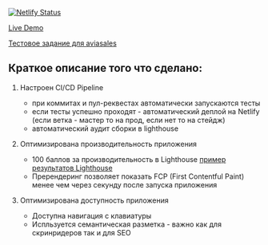 [![Netlify Status](https://api.netlify.com/api/v1/badges/1a2e405b-7eca-4330-8f12-3708a363b327/deploy-status)](https://app.netlify.com/sites/vigilant-pare-6101d0/deploys)

[Live Demo](https://vigilant-pare-6101d0.netlify.com/)

[Тестовое задание для aviasales](https://github.com/KosyanMedia/test-tasks/tree/master/aviasales_frontend)

## Краткое описание того что сделано:

1. Настроен CI/CD Pipeline
   - при коммитах и пул-реквестах автоматически запускаются тесты
   - если тесты успешно проходят -  автоматический деплой на Netlify (если ветка - мастер то на прод, если нет то на стейдж)
   - автоматический аудит сборки в lighthouse

2. Оптимизирована производительность приложения
   - 100 баллов за производительность в Lighthouse [пример результатов Lighthouse](https://93-223224691-gh.circle-artifacts.com/0/reports/anonymous-97e172523688cd42965463814fc337a3.report.html)
   - Пререндеринг позволяет показать FCP (First Contentful Paint) менее чем через секунду после запуска приложения

3. Оптимизирована доступность приложения
    - Доступна навигация с клавиатуры
    - Испльзуется семантическая разметка - важно как для скринридеров так и для SEO
